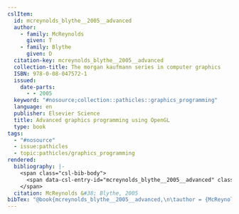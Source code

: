 ```yaml
---
cslItem:
  id: mcreynolds_blythe__2005__advanced
  author:
    - family: McReynolds
      given: T
    - family: Blythe
      given: D
  citation-key: mcreynolds_blythe__2005__advanced
  collection-title: The morgan kaufmann series in computer graphics
  ISBN: 978-0-08-047572-1
  issued:
    date-parts:
      - - 2005
  keyword: "#nosource;collection::pathicles::graphics_programming"
  language: en
  publisher: Elsevier Science
  title: Advanced graphics programming using OpenGL
  type: book
tags:
  - "#nosource"
  - issue:pathicles
  - topic:pathicles/graphics_programming
rendered:
  bibliography: |-
    <span class="csl-bib-body">
      <span data-csl-entry-id="mcreynolds_blythe__2005__advanced" class="csl-entry">McReynolds, T., &#38; Blythe, D. 2005. <i>Advanced graphics programming using OpenGL</i>. Elsevier Science.</span>
    </span>
  citation: McReynolds &#38; Blythe, 2005
bibTex: "@book{mcreynolds_blythe__2005__advanced,\n\tauthor = {McReynolds, T and Blythe, D},\n\tseries = {The morgan kaufmann series in computer graphics},\n\tyear = {2005},\n\tpublisher = {Elsevier Science},\n\ttitle = {Advanced graphics programming using {OpenGL}},\n}\n\n"
---
```

